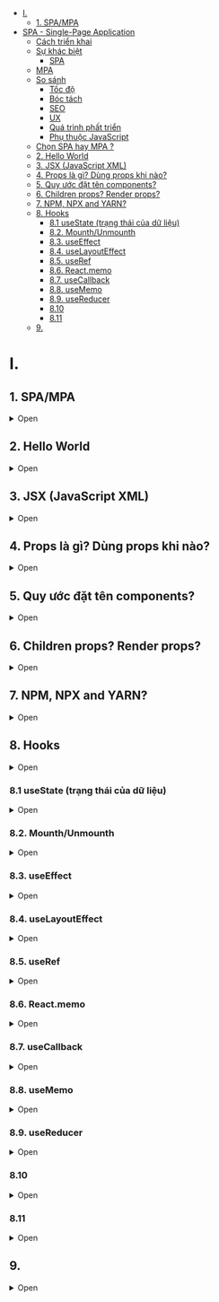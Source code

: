 - [I.](#i)
  - [1. SPA/MPA](#1-spampa)
- [SPA - Single-Page Application](#spa---single-page-application)
  - [Cách triển khai](#cách-triển-khai)
  - [Sự khác biệt](#sự-khác-biệt)
    - [SPA](#spa)
  - [MPA](#mpa)
  - [So sánh](#so-sánh)
    - [Tốc độ](#tốc-độ)
    - [Bóc tách](#bóc-tách)
    - [SEO](#seo)
    - [UX](#ux)
    - [Quá trình phất triển](#quá-trình-phất-triển)
    - [Phụ thuộc JavaScript](#phụ-thuộc-javascript)
  - [Chọn SPA hay MPA ?](#chọn-spa-hay-mpa-)
  - [2. Hello World](#2-hello-world)
  - [3. JSX (JavaScript XML)](#3-jsx-javascript-xml)
  - [4. Props là gì? Dùng props khi nào?](#4-props-là-gì-dùng-props-khi-nào)
  - [5. Quy ước đặt tên components?](#5-quy-ước-đặt-tên-components)
  - [6. Children props? Render props?](#6-children-props-render-props)
  - [7. NPM, NPX and YARN?](#7-npm-npx-and-yarn)
  - [8. Hooks](#8-hooks)
    - [8.1 useState (trạng thái của dữ liệu)](#81-usestate-trạng-thái-của-dữ-liệu)
    - [8.2. Mounth/Unmounth](#82-mounthunmounth)
    - [8.3. useEffect](#83-useeffect)
    - [8.4. useLayoutEffect](#84-uselayouteffect)
    - [8.5. useRef](#85-useref)
    - [8.6. React.memo](#86-reactmemo)
    - [8.7. useCallback](#87-usecallback)
    - [8.8. useMemo](#88-usememo)
    - [8.9. useReducer](#89-usereducer)
    - [8.10](#810)
    - [8.11](#811)
  - [9.](#9)

# I.

## 1. SPA/MPA

<details>
<summary> Open </summary>

# SPA - Single-Page Application

- ReactJs là 1 trong những thư viện tao ra SPA
- Các 'ông lớn' sử dụng SPA: Google, Facebook, Twitter
- Các SPA khác: F8, Shoppe, 30shine, chotot, zingmp3

## Cách triển khai

- SPA - Single-Page Application --> CSR -> Client Side rendering
- MPA - Multiple-Page Application --> Server side rendering

## Sự khác biệt

### SPA

- Được cho là cách trực tiếp cận hiện đại hơn
- Không yêu cầu tải lại trang trong quá trình sử dụng

## MPA

- Là cách tiếp cận cổ điện hơn
- Tải lại trang trong quá trình sử dụng (Click vào đường link,chuyển sang,...)

## So sánh

### Tốc độ

- SPA nhanh hơn khi sử dụng

* Phần lớn tài nguyện được tải trong lần đầu
* Trang chỉ tải thêm dữ liệu mới khi cần

- MPA chậm hơn khi sử dụng
  +Luôn tải lại toàn bộ trang khi truy cập và chuyển hướng

### Bóc tách

- SPA có phần Front-end riêng biệt
- MPA Front-end & Back-end phụ thuộc nhau nhiều hơn được đặt trong cùng 1 dự án

### SEO

- SPA không thân thiện với SEO như MPA
- Trải nghiệm trên thiết bị di động tốt hơn

### UX

- SPA cho trải nghiệm tốt hơn ,nhất là các theo tác chuyển trang

- Trải nghiệm trên thiết bị di động tốt hơn

### Quá trình phất triển

- SPA dễ dàng tái sử dụng code (component)
- SPA bóc tách FE & BE

* Chia team phát triển song song

* Phất triển thêm mobile app dễ dàng

### Phụ thuộc JavaScript

- SPA phụ thuộc hoàn toàn vào JavaScript
- MPA có thể không cần JavaScript

## Chọn SPA hay MPA ?

- Không có thứ gì luôn hoàn hảo trong mọi trường hợp

</details>

## 2. Hello World

<details>
<summary> Open </summary>

```html
<!DOCTYPE html>
<html lang="en">
  <head>
    <meta charset="UTF-8" />
    <meta http-equiv="X-UA-Compatible" content="IE=edge" />
    <meta name="viewport" content="width=device-width, initial-scale=1.0" />
    <title>ReactJS</title>
    <script
      src="https://unpkg.com/react@17/umd/react.development.js"
      crossorigin
    ></script>
    <script
      crossorigin
      src="https://unpkg.com/react-dom@17.0.0/umd/react-dom.production.min.js"
    ></script>
  </head>

  <body>
    <div id="root"></div>

    <script>
      /* DOM */
      // const postDom = document.createElement('div');
      // postDom.className = 'post-item';

      // const h2Dom = document.createElement('h2');
      // h2Dom.title = 'Học React tại F8'
      // h2Dom.innerText = 'Học ReactJS';

      // const pDom = document.createElement('p');
      // pDom.innerText = 'ReactJS từ cơ bản tới nâng cao';

      // postDom.appendChild(h2Dom);
      // postDom.appendChild(pDom);

      // document.body.appendChild(postDom);

      // ReactJS
      const postReact = React.createElement(
        "div",
        {
          className: "post-item",
        },
        React.createElement(
          "h2",
          {
            title: "Học React tại F8",
          },
          "Học ReactJS"
        ),
        React.createElement("p", null, "ReactJS từ cơ bản tới nâng cao")
      );

      // get root element
      const root = document.getElementById("root");

      // React-DOM -> render UI
      ReactDOM.render(postReact, root);
    </script>
  </body>
</html>
```

</details>

## 3. JSX (JavaScript XML)

<details>
<summary> Open </summary>

```html
<!DOCTYPE html>
<html lang="en">
  <head>
    <meta charset="UTF-8" />
    <meta http-equiv="X-UA-Compatible" content="IE=edge" />
    <meta name="viewport" content="width=device-width, initial-scale=1.0" />
    <title>ReactJS</title>
    <script
      src="https://unpkg.com/react@18/umd/react.development.js"
      crossorigin
    ></script>
    <script
      crossorigin
      src="https://unpkg.com/react-dom@18/umd/react-dom.production.min.js"
    ></script>
    <script src="https://unpkg.com/babel-standalone@6/babel.min.js"></script>
  </head>

  <body>
    <div id="root"></div>
    <script type="text/babel">
      const game = "CSGO";

      const ul = (
        <ul>
          <li>LOL</li>
          <li>Valorant</li>
          <li>{game}</li>
        </ul>
      );

      ReactDOM.render(ul, document.getElementById("root"));
    </script>
  </body>
</html>
```

</details>

## 4. Props là gì? Dùng props khi nào?

<details>
<summary> Open </summary>

- React elements
  - Sử dụng props giống như với attribute của thẻ HTML
  - 2 props `class`, `for` => `className`, `htmlFor`
  - Phải tuân theo quy ước có sẵn
- React components
  - Sử dụng props giống như đối số cho Component
  - Tự do đặt tên props
    - Đặt tên theo camelCase
    - \*Có thể bao gồm dấu gạch ngang
- **Chú ý**:
  - Prop `key` là prop **đặc biệt**
  - Prop cơ bản là đối số của Component
    => Props có thể là bất cứ kiểu dử liệu gì
  - Sử dụng destructuring
- Truyền hàm qua `props` là khái niệm `callback`

<details>
<summary> Code </summary>

```html
<!DOCTYPE html>
<html lang="en">
  <head>
    <meta charset="UTF-8" />
    <meta http-equiv="X-UA-Compatible" content="IE=edge" />
    <meta name="viewport" content="width=device-width, initial-scale=1.0" />
    <title>ReactJS</title>
    <script
      src="https://unpkg.com/react@18/umd/react.development.js"
      crossorigin
    ></script>
    <script
      crossorigin
      src="https://unpkg.com/react-dom@18/umd/react-dom.production.min.js"
    ></script>
    <script src="https://unpkg.com/babel-standalone@6/babel.min.js"></script>
  </head>

  <body>
    <div id="root"></div>
    <script type="text/babel">
      function PostItem({
        imageURL,
        titleContent,
        description,
        publishedAt,
        callback = () => {},
      }) {
        callback();
        return (
          <div className="post-item">
            <img src={imageURL} alt={titleContent} width="300" />
            <h2 className="post-title">{titleContent}</h2>
            <p className="post-desc">{description}</p>
            <p className="post-published">{publishedAt}</p>
          </div>
        );
      }

      const app = (
        <React.Fragment>
          <PostItem
            imageURL="https://hoanghapc.vn/media/news/1044_cau_hinh_choi_cs_go_1.jpg"
            titleContent="Counter-Strike: Global Offensive"
            description="Counter-Strike: Global Offensive là một trò chơi máy tính thuộc
                    thể loại bắn súng góc nhìn thứ nhất, chiến thuật nhiều người chơi
                    được phát triển bởi Valve Corporation và Hidden Path
                    Entertainment, đơn vị cũng đã tiếp tục duy trì Counter-Strike:
                    Source sau khi phát hành."
            publishedAt="1 ngày trước . 7 phút đọc"
            callback={() => {}}
          />
          <PostItem
            imageURL="https://hoanghapc.vn/media/news/1044_cau_hinh_choi_cs_go_1.jpg"
            titleContent="2 Counter-Strike: Global Offensive"
            description="2 Counter-Strike: Global Offensive là một trò chơi máy tính thuộc
                    thể loại bắn súng góc nhìn thứ nhất, chiến thuật nhiều người chơi
                    được phát triển bởi Valve Corporation và Hidden Path
                    Entertainment, đơn vị cũng đã tiếp tục duy trì Counter-Strike:
                    Source sau khi phát hành."
            publishedAt="1 ngày trước . 7 phút đọc"
          />
          <PostItem
            imageURL="https://hoanghapc.vn/media/news/1044_cau_hinh_choi_cs_go_1.jpg"
            titleContent="3 Counter-Strike: Global Offensive"
            description="3 Counter-Strike: Global Offensive là một trò chơi máy tính thuộc
                    thể loại bắn súng góc nhìn thứ nhất, chiến thuật nhiều người chơi
                    được phát triển bởi Valve Corporation và Hidden Path
                    Entertainment, đơn vị cũng đã tiếp tục duy trì Counter-Strike:
                    Source sau khi phát hành."
            publishedAt="1 ngày trước . 7 phút đọc"
          />
        </React.Fragment>
      );

      ReactDOM.render(app, document.getElementById("root"));
    </script>
  </body>
</html>
```

</details>

</details>

## 5. Quy ước đặt tên components?

<details>
<summary> Open </summary>

- viết hoa chữ cái đầu
  vd: `function RenderApp(){}`
- boolean, underfined, null sẽ không được render

<details>
<summary> Code 1 </summary>

```html
<!DOCTYPE html>
<html lang="en">
  <head>
    <meta charset="UTF-8" />
    <meta http-equiv="X-UA-Compatible" content="IE=edge" />
    <meta name="viewport" content="width=device-width, initial-scale=1.0" />
    <title>ReactJS</title>
    <script
      src="https://unpkg.com/react@18/umd/react.development.js"
      crossorigin
    ></script>
    <script
      crossorigin
      src="https://unpkg.com/react-dom@18/umd/react-dom.production.min.js"
    ></script>
    <script src="https://unpkg.com/babel-standalone@6/babel.min.js"></script>
  </head>

  <body>
    <div id="root"></div>
    <script type="text/babel">
      const Form = {
        Input() {
          return <input />;
        },
        CheckBox() {
          return <input type="CheckBox" />;
        },
      };

      function App() {
        return (
          <div id="wrapper">
            <Form.Input />
            <Form.CheckBox />
          </div>
        );
      }

      ReactDOM.render(<App />, document.getElementById("root"));
    </script>
  </body>
</html>
```

</details>

<details>
<summary> Code 2 </summary>

```html
<!DOCTYPE html>
<html lang="en">
  <head>
    <meta charset="UTF-8" />
    <meta http-equiv="X-UA-Compatible" content="IE=edge" />
    <meta name="viewport" content="width=device-width, initial-scale=1.0" />
    <title>ReactJS</title>
    <script
      src="https://unpkg.com/react@18/umd/react.development.js"
      crossorigin
    ></script>
    <script
      crossorigin
      src="https://unpkg.com/react-dom@18/umd/react-dom.production.min.js"
    ></script>
    <script src="https://unpkg.com/babel-standalone@6/babel.min.js"></script>
  </head>

  <body>
    <div id="root"></div>
    <script type="text/babel">
      const Form = {
        Input() {
          return <input />;
        },
        CheckBox() {
          return <input type="CheckBox" />;
        },
      };

      function App() {
        const type = "Input";

        const Component = Form[type];

        return (
          <div id="wrapper">
            <Component />
          </div>
        );
      }

      ReactDOM.render(<App />, document.getElementById("root"));
    </script>
  </body>
</html>
```

</details>

<details>
<summary> Code 3 </summary>

```html
<!DOCTYPE html>
<html lang="en">
  <head>
    <meta charset="UTF-8" />
    <meta http-equiv="X-UA-Compatible" content="IE=edge" />
    <meta name="viewport" content="width=device-width, initial-scale=1.0" />
    <title>ReactJS</title>
    <script
      src="https://unpkg.com/react@18/umd/react.development.js"
      crossorigin
    ></script>
    <script
      crossorigin
      src="https://unpkg.com/react-dom@18/umd/react-dom.production.min.js"
    ></script>
    <script src="https://unpkg.com/babel-standalone@6/babel.min.js"></script>
  </head>

  <body>
    <div id="root"></div>
    <script type="text/babel">
      function Button({ title, href, target, onClick }) {
        let Component = "button";
        const props = {};
        if (href) {
          Component = "a";
          props.href = href;
        }
        if (target) {
          props.target = target;
        }
        if (onClick) {
          props.onClick = onClick;
        }
        return <Component {...props}>{title}</Component>;
      }

      function App() {
        return (
          <div id="wrapper">
            <Button
              title="Click me!"
              href="https://github.com/"
              target="_blank"
              // onClick={() => console.log(Math.random())}
            />
          </div>
        );
      }

      ReactDOM.render(<App />, document.getElementById("root"));
    </script>
  </body>
</html>
```

</details>

</details>

## 6. Children props? Render props?

<details>
<summary> Open </summary>

```html
<!DOCTYPE html>
<html lang="en">
  <head>
    <meta charset="UTF-8" />
    <meta http-equiv="X-UA-Compatible" content="IE=edge" />
    <meta name="viewport" content="width=device-width, initial-scale=1.0" />
    <title>ReactJS</title>
    <script
      src="https://unpkg.com/react@18/umd/react.development.js"
      crossorigin
    ></script>
    <script
      crossorigin
      src="https://unpkg.com/react-dom@18/umd/react-dom.production.min.js"
    ></script>
    <script src="https://unpkg.com/babel-standalone@6/babel.min.js"></script>
  </head>

  <body>
    <div id="root"></div>

    <script type="text/babel">
      function List({ data, children }) {
        return <ul> {data.map((item, index) => children(index, item))}</ul>;
      }

      function App() {
        const games = ["CSGO", "LOL", "Valorant"];

        return (
          <div id="wrapper">
            <List data={games}>
              {(key, item) => <li key={key}> {item} </li>}
            </List>
          </div>
        );
      }

      ReactDOM.render(<App />, document.getElementById("root"));
    </script>
  </body>
</html>
```

</details>

## 7. NPM, NPX and YARN?

<details>
<summary> Open </summary>

- **NPM**

  - Project scope

    - `npm install react react-dom` => dependencies
    - `npm i react react-dom` => dependencies

    - `npm install --save-dev react react-dom` => devDependencies
    - `npm i -D react react-dom` => devDependencies

    - `npm uninstall react react-dom`

  - Global scope

    - `npm i --global create-react-app`
    - `npm i -g create-react-app`

    - `npm uninstall -g create-react-app`

    - **Lưu ý**: đối với `linux` `macos` thêm `sudo` trước câu lệnh để đưa lên thư mục cấp cao hơn (vd: `sudo npm i -g create-react-app`)

- **NPX**: Khi cài NodeJS -> cài kèm NPM, NPX
  - Tại sao dùng NPX?
    - Không cần phải cài thư viện này lên máy
    - Sau khi chạy xong sẽ xoá bỏ source code của thư viện này
    - Cài `global` sẽ bị `fix version`
  - Gặp lỗi khi: `npx create-react-app tiktok` => cài global `npm i -g create-react-app`
- **YARN**
  - YARN insstall
    - `npm i -g yarn`
- **YARN && NPM**
  - [Yarn vs npm: Everything You Need to Know](https://www.sitepoint.com/yarn-vs-npm/)
- **Lưu ý**
  - Luôn bật development server (`npm start` || `yard start`) khi phát triển project với webpack

</details>

## 8. Hooks

<details>
<summary> Open </summary>

- Hooks (gắn, móc vào)
- `hooks` là những method đc cung cấp bỏi thư viện `reactjs`

1. Chỉ dùng cho `function component`
2. Component đơn giản và trở nên dễ hiểu
   - **Không** bị chia logic ra như methods trong `lifecycle` của `Class Component`
   - **Không** cần sử dụng `this`
3. Sử dụng `Hooks` khi nào?
   - Dự án mới => `Hooks`
   - Dự án cũ
     - `Component mới` => `Function component` + `Hooks`
     - `Component cũ` => Giữ nguyên, có thời gian tối ưu sau
   - Logic nghiệp vụ cần sử dụng các tính chất của OOP => `Class component`
4. Người mới nên bắt đầu với Function hay Class component?
   - `function component`
5. Có kết hợp sử dụng `Function component` & `Class component` được không?
   - **Được**

</details>

### 8.1 useState (trạng thái của dữ liệu)

<details>
<summary> Open </summary>

- Dùng khi nào?
  - Khi muốn dữ liệu thay đổi thì giao diện tự động được cập nhật (render lại theo dữ liệu)
- Cách dùng

```jsx
import { useState } from 'react'

function Component{
	const [state, setState] = useState(initState)

	...
}
```

```jsx
import { useState } from "react";

function App() {
  const [counter, setCounter] = useState(1);

  const handleIncrease = () => {
    setCounter(counter + 1);
  };

  return (
    <div className="App" style={{ padding: 20 }}>
      <h1>{counter}</h1>
      <button onClick={handleIncrease}>Increase</button>
    </div>
  );
}

export default App;
```

- **Lưu ý**
  - Component được re-render sau khi `setState`
  - Initial state chỉ dùng cho lần đầu
  - `Set state` với callback
  - `Initial state` với callback
  - `Set state` thay thế là giá trị mới

<details>
<summary> 2 way binding </summary>

- `radio`

```jsx
import { useState } from "react";

const games = [
  {
    id: 1,
    name: "LOL",
  },
  {
    id: 2,
    name: "CSGO",
  },
  {
    id: 3,
    name: "Valorant",
  },
];

function App() {
  const [checked, setChecked] = useState(1);

  const handleSubmit = () => {
    // call API
    // ...
  };

  return (
    <div className="App" style={{ padding: 40 }}>
      {games.map((game) => (
        <div key={game.id}>
          <input
            type="radio"
            checked={checked === game.id}
            onChange={() => setChecked(game.id)}
          />
          {game.name}
        </div>
      ))}
      <button onCLick={handleSubmit}>Register</button>
    </div>
  );
}

export default App;
```

- `check box`

```jsx
import { useState } from "react";

const games = [
  {
    id: 1,
    name: "LOL",
  },
  {
    id: 2,
    name: "CSGO",
  },
  {
    id: 3,
    name: "Valorant",
  },
];

function App() {
  const [checked, setChecked] = useState([]);

  const handleCheck = (id) => {
    setChecked((prev) => {
      const isChecked = checked.includes(id);
      if (isChecked) {
        return checked.filter((item) => item !== id);
      } else {
        return [...prev, id];
      }
    });
  };

  const handleSubmit = () => {
    // call API
    console.log({ ids: checked });
  };

  return (
    <div className="App" style={{ padding: 40 }}>
      {games.map((game) => (
        <div key={game.id}>
          <input
            type="checkBox"
            checked={checked.includes(game.id)}
            onChange={() => handleCheck(game.id)}
          />
          {game.name}
        </div>
      ))}
      <button onClick={handleSubmit}>Register</button>
    </div>
  );
}

export default App;
```

</details>

</details>

### 8.2. Mounth/Unmounth

<details>
<summary> Open </summary>

- Mouthed: thời điểm đưa `component` vào dùng
- Unmouthed: thời điểm gỡ nó ra, không dùng tới nó nữa
- Khi đi làm sẽ dùng thuật ngữ này

<details>
<summary> Code </summary>
</details>

```jsx
import { useState } from "react";

function Content() {
  return <h1>Hello World!</h1>;
}

// Mouth/Unmouth
function App() {
  const [show, setShowed] = useState(false);

  return (
    <div>
      <button onClick={() => setShowed(!show)}>Toggle</button>
      {show && <Content />}
    </div>
  );
}

export default App;
```

</details>

### 8.3. useEffect

<details>
<summary> Open </summary>

1.  useEffect(callback)

- Gọi callback mỗi khi component re-render
- Gọi callback sau khi component thêm element vào DOM

2.  useEffect(callback, [])

- Chỉ gọi callback 1 lần sau khi component mounted
- Chỉ muốn thực hiện 1 lần cái logic gì đó

3.  useEffect(callback, [deps])

- callback sẽ được gọi lại mỗi khi deps thay đổi
- [deps]: chứa biến

- Cả 3 TH trên

  - Callback luôn được gọi sau khi component mounted
  - Cleanup function luôn được gọi trước khi component unmounted
  - Cleanup function luôn được gọi trước khi callback được gọi (trừ lần unmounted)

- call API
  - `https://codesandbox.io/s/useeffect-wn1s4u?file=/src/App.js`
- resize
  - `https://codesandbox.io/s/useeffect-resize-vn2s8j`
- preview avatar
  - `https://codesandbox.io/s/useeffect-preview-avatar-5n4es7?file=/src/App.js`

</details>

### 8.4. useLayoutEffect

<details>
<summary> Open </summary>
</details>

### 8.5. useRef

<details>
<summary> Open </summary>

- Lưu các giá trị qua một tham chiếu bên ngoài function component

```jsx
"use strict";

import React, { useEffect, useRef, useState } from "react";

function App() {
  const [count, setCount] = useState(60);

  const timerID = useRef();
  const prevCount = useRef();
  const h1Ref = useRef();

  useEffect(() => {
    prevCount.current = count;
  }, [count]);

  const handleStart = () => {
    timerID.current = setInterval(() => {
      setCount((prev) => prev - 1);
    }, 1000);
    console.log("start ->", timerID.current);
  };

  const handleStop = () => {
    clearInterval(timerID.current);
    console.log("stop ->", timerID.current);
  };

  console.table(count, prevCount.current);

  return (
    <div style={{ padding: 40 }}>
      <h1 ref={h1Ref}>{count}</h1>
      <button onClick={handleStart}>Start</button>
      <button onClick={handleStop}>Stop</button>
    </div>
  );
}

export default App;
```

</details>

### 8.6. React.memo

<details>
<summary> Open </summary>

- memo() -> Higher Order Component (`HOC`)
- Dùng để ghi nhớ các props của một component, quyết định xem có render lại component đó hay không để tối ưu về hiệu năng.

- check các `props` của `component` được `wrap bởi memo()`, nếu có **ít nhất 1** `props` bị thay đổi thì nó sẽ re-render

> Ngắn gọn React.memo dùng để xử lý component tránh re-render trong tình huống không cần thiết.

- `tránh lạm dụng, cần đánh giá mức độ cần thiết của nó`

<details>
<summary> Content.jsx </summary>

```jsx
import { memo } from "react";

function Content({ count1 }) {
  return (
    <div>
      <h1>Hello World! {count1}</h1>
      {console.log("re-render")}
    </div>
  );
}

export default memo(Content);
```

</details>

<details>
<summary> App.jsx </summary>

```jsx
"use strict";

import { useState } from "react";
import Content from "./Content";

function App() {
  const [count1, setCount1] = useState(0);
  const [count2, setCount2] = useState(0);

  const increase1 = () => {
    setCount1(count1 + 1);
  };
  const increase2 = () => {
    setCount2(count2 + 1);
  };

  return (
    <div style={{ padding: 40 }}>
      <Content count1={count1} />
      <h2>{count2}</h2>
      <button onClick={increase1}>Count 1</button>
      <button onClick={increase2}>Count 2</button>
    </div>
  );
}

export default App;
```

</details>

</details>

### 8.7. useCallback

<details>
<summary> Open </summary>

- Giúp tránh tạo ra những hàm mới một cách ko cần thiết trong `function component`
- Nếu `component` con không dùng `memo` thì cũng không dùng `useCallback`

<details>
<summary> Content.jsx </summary>

```jsx
import { memo } from "react";

function Content({ onIncrease }) {
  console.log("re-render");

  return (
    <>
      <h1>Hello World!</h1>
      <button onClick={onIncrease}>Click me!</button>
    </>
  );
}

export default memo(Content);
```

</details>

<details>
<summary> App.jsx </summary>

```jsx
import { useState, useCallback } from "react";
import Content from "./Content";

function App() {
  const [count, setCount] = useState(0);

  const handleIncrease = useCallback(() => {
    setCount((prevCount) => prevCount + 1);
  }, []);

  return (
    <div style={{ padding: 40 }}>
      <Content onIncrease={handleIncrease} />
      <h1>{count}</h1>
    </div>
  );
}

export default App;
```

</details>

</details>

### 8.8. useMemo

<details>
<summary> Open </summary>

- Viết trong phần thân của `function component`
- Tránh thực hiện lại 1 logic không cần thiết
- `https://codesandbox.io/s/usememo-58qesq`

```jsx
import { useState, useMemo, useRef, useEffect } from "react";

function App() {
  const [name, setName] = useState("");
  const [price, setPrice] = useState("");
  const [products, setProducts] = useState([]);

  // Auto forcus input name
  const inputNameRef = useRef(null);

  useEffect(() => {
    inputNameRef.current.focus();
  }, [products]);

  // Enter to add item
  useEffect(() => {
    document.addEventListener("keydown", (e) => {
      if (e.key === "Enter") document.querySelector("button").click();
    });
    console.log(123);
    return () => {
      document.removeEventListener("keydown", (e) => {
        if (e.key === "Enter") document.querySelector("button").click();
      });
    };
  }, []);

  const handleSubmit = () => {
    setProducts([
      { name: name, price: Number.isNaN(+price) ? 0 : +price },
      ...products,
    ]);
    setName("");
    setPrice("");
  };

  const total = useMemo(() => {
    const result = products.reduce((result, product) => {
      return result + product.price;
    }, 0);
    return result;
  }, [products]);

  return (
    <div style={{ padding: 40 }}>
      <input
        type="text"
        placeholder="Enter name"
        value={name}
        onChange={(e) => setName(e.target.value)}
        ref={inputNameRef}
      />
      <br />
      <input
        type="text"
        placeholder="Enter price"
        value={price}
        onChange={(e) => setPrice(e.target.value)}
      />
      <button onClick={handleSubmit}>Add</button>
      <span style={{ marginLeft: 10 }}>--{">"} can use "Enter"</span>
      <br />
      Total: {total} VND
      <ul>
        {products.map((item, index) => (
          <li key={index}>
            {item.name} - {item.price}
          </li>
        ))}
      </ul>
    </div>
  );
}

export default App;
```

</details>

### 8.9. useReducer

<details>
<summary> Open </summary>

- Cung cáp cho người dùng có thêm một sự lựa chọn để sử dụng `state` cho `function component`

<details>
<summary> TSX (Base) </summary>

```tsx
// TSX
import { useState, useReducer } from "react";

// useState
// 1. Init state: 0
// 2. Actions: Up (state + 1) / Down (state - 1)

// useReducer
// 1. Init state: 0
// 2. Actions: Up (state + 1) / Down (state - 1)
// 3. Reducer
// 4. Dispatch

// Init state
const INIT_STATE: number = 0; //

// Action
const UP_ACTION: string = "up";
const DOWN_ACTION: string = "down";

// Reducer
const reducer = (state: number, action: string) => {
  console.log("reducer running...");
  switch (action) {
    case UP_ACTION:
      return state + 1;
    case DOWN_ACTION:
      return state - 1;
    default:
      throw new Error("Invalid action");
  }
};

const App: React.FC = () => {
  const [count, dispatch] = useReducer(reducer, INIT_STATE);

  const handleDown = () => {
    // setCount("down");
    dispatch(DOWN_ACTION);
  };

  function handleUp(): void {
    // setCount("up");
    dispatch(UP_ACTION);
  }

  return (
    <div style={{ padding: "0 20px" }}>
      <h1>{count}</h1>
      <button onClick={handleDown}>Down</button>
      <button onClick={handleUp}>Up</button>
    </div>
  );
};

export default App;
```

</details>

<details>
<summary> Todo App (TSX) </summary>

```tsx
// TSX
import React, { useReducer, useRef, useEffect } from "react";

// useReduce

// 1. Init state
const initialState: State = {
  todo: "",
  todos: [],
};

interface State {
  todo: string;
  todos: string[];
}

// 2. Actions
const SET_TODO: string = "set_todo";
const ADD_TODO: string = "add_todo";
const DELETE_TODO: string = "delete_todo";

const setTodo = (payload: string) => {
  return {
    type: SET_TODO,
    payload: payload,
  };
};

const addTodo = (payload: string) => {
  return {
    type: ADD_TODO,
    payload: payload,
  };
};

const deleteTodo = (payload: string) => {
  return {
    type: DELETE_TODO,
    payload: payload,
  };
};

// 3. Reducer
const reducer = (state: State, action: any) => {
  let newState: any;

  switch (action.type) {
    case SET_TODO:
      newState = {
        ...state,
        todo: action.payload,
      };
      break;

    case ADD_TODO:
      newState = {
        ...state,
        todos: [action.payload, ...state.todos],
      };
      break;

    case DELETE_TODO:
      const newTodos: string[] = [...state.todos];

      newTodos.splice(action.payload, 1);

      newState = {
        ...state,
        todos: newTodos,
      };
      break;

    default:
      throw new Error("Invalid Action");
  }

  return newState;
};

// 4. Dispatch
const App: React.FC = () => {
  const [state, dispatch] = useReducer(reducer, initialState);
  const { todo, todos } = state;

  //   auto focus
  const inputRef: any = useRef(null);

  useEffect(() => {
    inputRef.current.focus();
  }, [todos]);

  //   enter to submit
  useEffect(() => {
    document.addEventListener("keydown", (e) => {
      if (e.key === "Enter") {
        document.querySelector("button")?.click();
      }
    });

    return () => {
      document.removeEventListener("keydown", (e) => {
        if (e.key === "Enter") {
          document.querySelector("button")?.click();
        }
      });
    };
  }, []);

  const handleSubmit = () => {
    dispatch(addTodo(todo));
    dispatch(setTodo(""));
  };

  return (
    <div style={{ padding: "0 20px" }}>
      <h3>Todo</h3>
      <input
        type="text"
        placeholder="Enter todo..."
        value={todo}
        onChange={(e) => {
          dispatch(setTodo(e.target.value));
        }}
        ref={inputRef}
      />
      <button onClick={handleSubmit}>Add</button>
      --{">"} Press "Enter" to add
      <ul>
        {todos.map((item: any, index: any) => {
          return (
            <li key={index}>
              {item}
              <span
                style={{ fontSize: "20px", padding: "6px", cursor: "pointer" }}
                onClick={() => {
                  dispatch(deleteTodo(index));
                  inputRef.current.focus();
                }}
              >
                &times;
              </span>
            </li>
          );
        })}
      </ul>
    </div>
  );
};

export default App;
```

</details>

</details>

### 8.10

<details>
<summary> Open </summary>
</details>

### 8.11

<details>
<summary> Open </summary>
</details>

## 9.

<details>
<summary> Open </summary>
</details>
